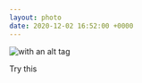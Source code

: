 ```yaml
---
layout: photo
date: 2020-12-02 16:52:00 +0000
---
```

![with an alt tag](https://lildude.github.io/dev-micropub-pages/images/f312837255d9.jpg)
  
Try this
